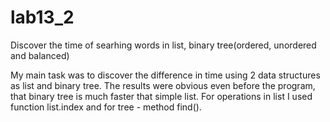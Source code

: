 # lab13_2
Discover the time of searhing words in list, binary tree(ordered, unordered and balanced)


My main task was to discover the difference in time using 2 data structures as list and binary tree. The results were obvious even before the program, that binary tree is much faster that simple list. For operations in list I used function list.index and for tree - method find().
